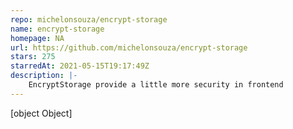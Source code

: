 ```yaml
---
repo: michelonsouza/encrypt-storage
name: encrypt-storage
homepage: NA
url: https://github.com/michelonsouza/encrypt-storage
stars: 275
starredAt: 2021-05-15T19:17:49Z
description: |-
    EncryptStorage provide a little more security in frontend
---
```


[object Object]
